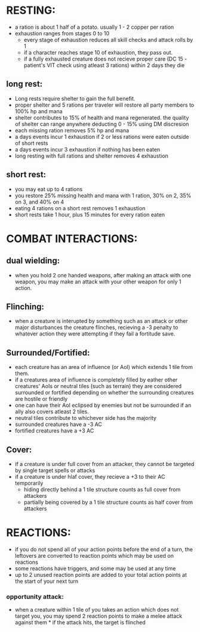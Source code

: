 # RESTING:
- a ration is about 1 half of a potato. usually 1 - 2 copper per ration
- exhaustion ranges from stages 0 to 10
    - every stage of exhaustion reduces all skill checks and attack rolls by 1 
    - if a character reaches stage 10 of exhaustion, they pass out.
    - if a fully exhausted creature does not recieve proper care (DC 15 - patient's VIT check using atleast 3 rations) within 2 days they die
      
## long rest:

- Long rests require shelter to gain the full benefit.
- proper shelter and 5 rations per traveler will restore all party members to 100% hp and mana
- shelter contributes to 15% of health and mana regenerated. the quality of shelter can range anywhere deducting 0 - 15% using DM discresion 
- each missing ration removes 5% hp and mana
- a days events incur 1 exhaustion if 2 or less rations were eaten outside of short rests
- a days events incur 3 exhaustion if nothing has been eaten
- long resting with full rations and shelter removes 4 exhaustion

## short rest:

- you may eat up to 4 rations
- you restore 25% missing health and mana with 1 ration, 30% on 2, 35% on 3, and 40% on 4
- eating 4 rations on a short rest removes 1 exhaustion
- short rests take 1 hour, plus 15 minutes for every ration eaten

# COMBAT INTERACTIONS:

## dual wielding:
 - when you hold 2 one handed weapons, after making an attack with one weapon, you may make an attack with your other weapon for only 1 action.

## Flinching:
  * when a creature is interupted by something such as an attack or other major disturbances the creature flinches, recieving a -3 penalty to whatever action they were attempting if they fail a fortitude save.

## Surrounded/Fortified:
  * each creature has an area of influence (or AoI) which extends 1 tile from them.
  * if a creatures area of influence is completely filled by eather other creatures' AoIs or neutral tiles (such as terrain) they are considered surrounded or fortified depending on whether the surrounding creatures are hostile or friendly
  * one can have their AoI eclipsed by enemies but not be surrounded if an ally also covers atleast 2 tiles.
  * neutral tiles contribute to whichever side has the majority
  * surrounded creatures have a -3 AC
  * fortified creatures have a +3 AC

## Cover:
  * if a creature is under full cover from an attacker, they cannot be targeted by single target spells or attacks
  * if a creature is under hlaf cover, they recieve a +3 to their AC temporarily
    * hiding directly behind a 1 tile structure counts as full cover from attackers
    * partially being covered by a 1 tile structure counts as half cover from attackers
      
# REACTIONS:
   * if you do not spend all of your action points before the end of a turn, the leftovers are converted to reaction points which may be used on reactions
   * some reactions have triggers, and some may be used at any time
   * up to 2 unused reaction points are added to your total action points at the start of your next turn

### opportunity attack:
   * when a creature within 1 tile of you takes an action which does not target you, you may spend 2 reaction points to make a melee attack against them
         * if the attack hits, the target is flinched
    
### 
     
